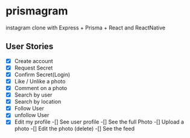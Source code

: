 # prismagram
instagram clone with Express + Prisma + React and ReactNative

## User Stories

-[X] Create account
-[X] Request Secret
-[X] Confirm Secret(Login) 
-[X] Like / Unlike a photo
-[X] Comment on a photo
-[X] Search by user
-[X] Search by location
-[X] Follow User
-[X] unfollow User
-[X] Edit my profile
-[] See user profile
-[] See the full Photo
-[] Upload a photo
-[] Edit the photo (delete)
-[] See the feed